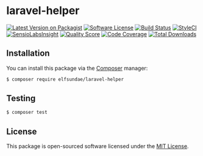 # laravel-helper

[![Latest Version on Packagist](https://img.shields.io/packagist/v/elfsundae/laravel-helper.svg?style=flat-square)](https://packagist.org/packages/elfsundae/laravel-helper)
[![Software License](https://img.shields.io/badge/license-MIT-brightgreen.svg?style=flat-square)](LICENSE.md)
[![Build Status](https://img.shields.io/travis/ElfSundae/laravel-helper/master.svg?style=flat-square)](https://travis-ci.org/ElfSundae/laravel-helper)
[![StyleCI](https://styleci.io/repos/94307071/shield)](https://styleci.io/repos/94307071)
[![SensioLabsInsight](https://img.shields.io/sensiolabs/i/81457d2a-754f-44b7-b66e-10049e4f9804.svg?style=flat-square)](https://insight.sensiolabs.com/projects/81457d2a-754f-44b7-b66e-10049e4f9804)
[![Quality Score](https://img.shields.io/scrutinizer/g/elfsundae/laravel-helper.svg?style=flat-square)](https://scrutinizer-ci.com/g/elfsundae/laravel-helper)
[![Code Coverage](https://img.shields.io/scrutinizer/coverage/g/elfsundae/laravel-helper/master.svg?style=flat-square)](https://scrutinizer-ci.com/g/elfsundae/laravel-helper/?branch=master)
[![Total Downloads](https://img.shields.io/packagist/dt/elfsundae/laravel-helper.svg?style=flat-square)](https://packagist.org/packages/elfsundae/laravel-helper)

## Installation

You can install this package via the [Composer](https://getcomposer.org) manager:

```sh
$ composer require elfsundae/laravel-helper
```

## Testing

```sh
$ composer test
```

## License

This package is open-sourced software licensed under the [MIT License](LICENSE.md).
